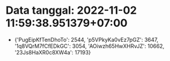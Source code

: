 # Data tanggal: 2022-11-02 11:59:38.951379+07:00

* {'PugEipKfTenDhoTo': 2544, 'p5VPkyKa0vEz7pGZ': 3647, '1q8VQrM7fCfEDkGC': 3054, 'AOiwzh65HwXHRvJZ': 10662, '23Js8HaXR0c8XW4a': 17193}
